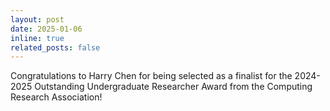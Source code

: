 ```yaml
---
layout: post
date: 2025-01-06
inline: true
related_posts: false
---
```


Congratulations to Harry Chen for being selected as a finalist for the 2024-2025 Outstanding Undergraduate Researcher Award from the Computing Research Association!